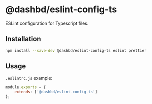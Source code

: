 # @dashbd/eslint-config-ts

ESLint configuration for Typescript files.

## Installation

```bash
npm install --save-dev @dashbd/eslint-config-ts eslint prettier
```

## Usage

`.eslintrc.js` example:
    
```js
module.exports = {
    extends: ['@dashbd/eslint-config-ts']
};
```
